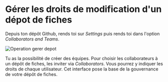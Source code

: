# Gérer les droits de modification d'un dépot de fiches

Depuis ton dépôt Github, rends toi sur *Settings* puis rends toi dans l'option *Collaborators and Teams*.

![Operation gerer depot]({{site.baseurl}}/fiches/Incorporation.png)

Tu as la possibilité de créer des équipes. 
Pour choisir les collaborateurs à un dépôt de fiches, les inviter via *Collaborators*. Vous pourrez y indiquer les droits de chaque utilisateur.
Cet interface pose la base de la gouvernance de votre dépôt de fiches.
